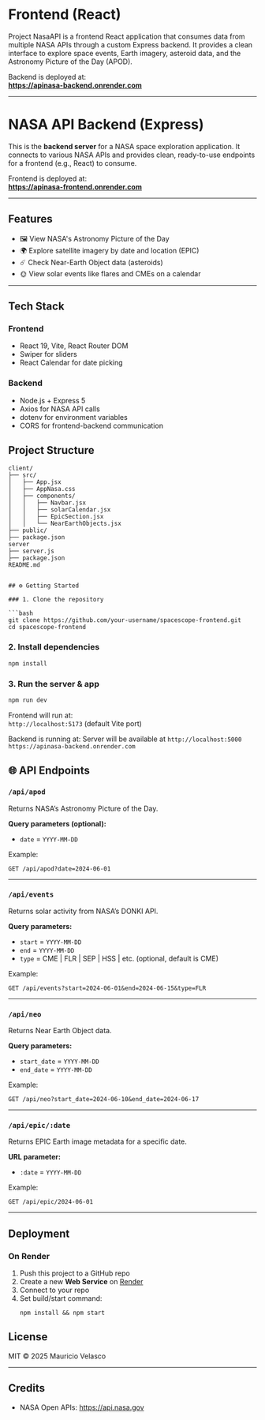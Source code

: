 
#  Frontend (React)

Project NasaAPI is a frontend React application that consumes data from multiple NASA APIs through a custom Express backend. It provides a clean interface to explore space events, Earth imagery, asteroid data, and the Astronomy Picture of the Day (APOD).

Backend is deployed at:  
**https://apinasa-backend.onrender.com**

---
# NASA API Backend (Express)

This is the **backend server** for a NASA space exploration application. It connects to various NASA APIs and provides clean, ready-to-use endpoints for a frontend (e.g., React) to consume.

Frontend is deployed at:  
 **https://apinasa-frontend.onrender.com**

---

## Features

- 🖼️ View NASA's Astronomy Picture of the Day
- 🌍 Explore satellite imagery by date and location (EPIC)
- ☄️ Check Near-Earth Object data (asteroids)
- 🌞 View solar events like flares and CMEs on a calendar

---

## Tech Stack

### Frontend
- React 19, Vite, React Router DOM
- Swiper for sliders
- React Calendar for date picking

### Backend
- Node.js + Express 5
- Axios for NASA API calls
- dotenv for environment variables
- CORS for frontend-backend communication


## Project Structure

```
client/
├── src/
│   ├── App.jsx
│   ├── AppNasa.css
│   ├── components/
│   │   ├── Navbar.jsx
│   │   ├── solarCalendar.jsx
│   │   ├── EpicSection.jsx
│   │   └── NearEarthObjects.jsx
├── public/
├── package.json
server
├── server.js      
├── package.json
README.md


## ⚙️ Getting Started

### 1. Clone the repository

```bash
git clone https://github.com/your-username/spacescope-frontend.git
cd spacescope-frontend
```

### 2. Install dependencies

```bash
npm install
```

### 3. Run the  server & app

```bash
npm run dev
```

Frontend will run at:  
`http://localhost:5173` (default Vite port)

Backend is running at:
Server will be available at `http://localhost:5000`
`https://apinasa-backend.onrender.com`



## 🌐 API Endpoints

### `/api/apod`

Returns NASA’s Astronomy Picture of the Day.

**Query parameters (optional):**
- `date` = `YYYY-MM-DD`

Example:
```
GET /api/apod?date=2024-06-01
```

---

### `/api/events`

Returns solar activity from NASA’s DONKI API.

**Query parameters:**
- `start` = `YYYY-MM-DD`
- `end` = `YYYY-MM-DD`
- `type` = CME | FLR | SEP | HSS | etc. (optional, default is CME)

Example:
```
GET /api/events?start=2024-06-01&end=2024-06-15&type=FLR
```

---

### `/api/neo`

Returns Near Earth Object data.

**Query parameters:**
- `start_date` = `YYYY-MM-DD`
- `end_date` = `YYYY-MM-DD`

Example:
```
GET /api/neo?start_date=2024-06-10&end_date=2024-06-17
```

---

### `/api/epic/:date`

Returns EPIC Earth image metadata for a specific date.

**URL parameter:**
- `:date` = `YYYY-MM-DD`

Example:
```
GET /api/epic/2024-06-01
```

---

## Deployment

### On Render

1. Push this project to a GitHub repo
2. Create a new **Web Service** on [Render](https://render.com)
3. Connect to your repo
4. Set build/start command:
   ```
   npm install && npm start
   ```



## License

MIT © 2025 Mauricio Velasco

---

## Credits

- NASA Open APIs: https://api.nasa.gov